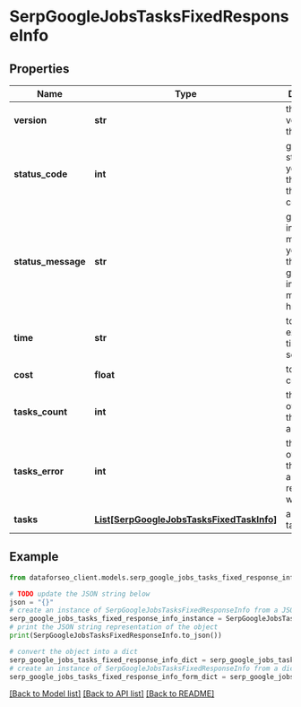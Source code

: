 # SerpGoogleJobsTasksFixedResponseInfo


## Properties

Name | Type | Description | Notes
------------ | ------------- | ------------- | -------------
**version** | **str** | the current version of the API | [optional] 
**status_code** | **int** | general status code you can find the full list of the response codes here | [optional] 
**status_message** | **str** | general informational message you can find the full list of general informational messages here | [optional] 
**time** | **str** | total execution time, seconds | [optional] 
**cost** | **float** | total tasks cost, USD | [optional] 
**tasks_count** | **int** | the number of tasks in the tasks array | [optional] 
**tasks_error** | **int** | the number of tasks in the tasks array returned with an error | [optional] 
**tasks** | [**List[SerpGoogleJobsTasksFixedTaskInfo]**](SerpGoogleJobsTasksFixedTaskInfo.md) | array of tasks | [optional] 

## Example

```python
from dataforseo_client.models.serp_google_jobs_tasks_fixed_response_info import SerpGoogleJobsTasksFixedResponseInfo

# TODO update the JSON string below
json = "{}"
# create an instance of SerpGoogleJobsTasksFixedResponseInfo from a JSON string
serp_google_jobs_tasks_fixed_response_info_instance = SerpGoogleJobsTasksFixedResponseInfo.from_json(json)
# print the JSON string representation of the object
print(SerpGoogleJobsTasksFixedResponseInfo.to_json())

# convert the object into a dict
serp_google_jobs_tasks_fixed_response_info_dict = serp_google_jobs_tasks_fixed_response_info_instance.to_dict()
# create an instance of SerpGoogleJobsTasksFixedResponseInfo from a dict
serp_google_jobs_tasks_fixed_response_info_form_dict = serp_google_jobs_tasks_fixed_response_info.from_dict(serp_google_jobs_tasks_fixed_response_info_dict)
```
[[Back to Model list]](../README.md#documentation-for-models) [[Back to API list]](../README.md#documentation-for-api-endpoints) [[Back to README]](../README.md)


